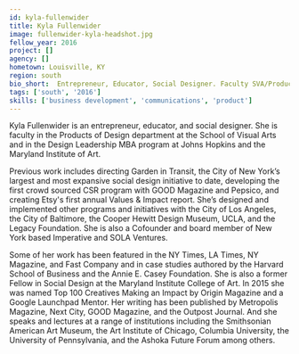 ```yaml
---
id: kyla-fullenwider
title: Kyla Fullenwider
image: fullenwider-kyla-headshot.jpg
fellow_year: 2016
project: []
agency: []
hometown: Louisville, KY
region: south
bio_short:  Entrepreneur, Educator, Social Designer. Faculty SVA/Products of Design MICA/Johns Hopkins/ Design Leadership MBA. Cofounder Imperative.
tags: ['south', '2016']
skills: ['business development', 'communications', 'product']
---
```


 Kyla Fullenwider is an entrepreneur, educator, and social designer. She is faculty in the Products of Design department at the School of Visual Arts and in the Design Leadership MBA program at Johns Hopkins and the Maryland Institute of Art.

Previous work includes directing Garden in Transit, the City of New York’s largest and most expansive social design initiative to date, developing the first crowd sourced CSR program with GOOD Magazine and Pepsico, and creating Etsy's first annual Values & Impact report. She’s designed and implemented other programs and initiatives with the City of Los Angeles, the City of Baltimore, the Cooper Hewitt Design Museum, UCLA, and the Legacy Foundation. She is also a Cofounder and board member of New York based Imperative and SOLA Ventures.

Some of her work has been featured in the NY Times, LA Times, NY Magazine, and Fast Company and in case studies authored by the Harvard School of Business and the Annie E. Casey Foundation. She is also a former Fellow in Social Design at the Maryland Institute College of Art. In 2015 she was named Top 100 Creatives Making an Impact by Origin Magazine and a Google Launchpad Mentor. Her writing has been published by Metropolis Magazine, Next City, GOOD Magazine, and the Outpost Journal. And she speaks and lectures at a range of institutions including the Smithsonian American Art Museum, the Art Institute of Chicago, Columbia University, the University of Pennsylvania, and the Ashoka Future Forum among others.
